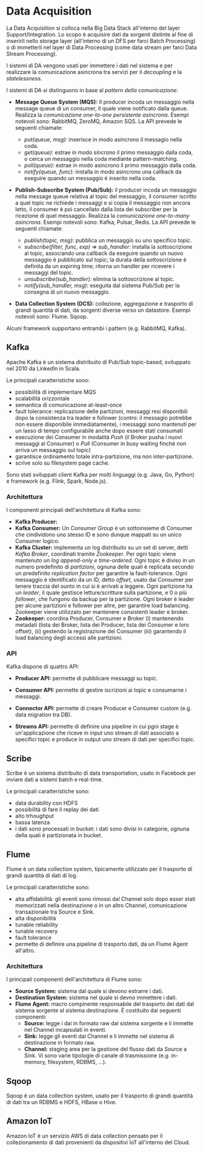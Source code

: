 # Data Acquisition

La Data Acquisition si colloca nella Big Data Stack all'interno del layer Support/Integration.
Lo scopo è acquisire dati da sorgenti distinte al fine di inserirli nello storage layer (all'interno di un DFS per farci Batch Processing) o di immetterli nel layer di Data Processing (come data stream per farci Data Stream Processing).

I sistemi di DA vengono usati per immettere i dati nel sistema e per realizzare la comunicazione asincrona tra servizi per il *decoupling* e la *statelessness*.

I sistemi di DA si distinguono in base al *pattern della comunicazione*:

* **Message Queue System (MQS):** Il producer incoda un messaggio nella message queue di un consumer, il quale viene notificato dalla queue. Realizza la *comunicazione one-to-one persistente asincrona*. Esempi notevoli sono: RabbitMQ, ZeroMQ, Amazon SQS.
La API prevede le seguenti chiamate:
  * *put(queue, msg):* inserisce in modo asincrono il messagio nella coda.
  * *get(queue):* estrae in modo sincrono il primo messaggio dalla coda, o cerca un messaggio nella coda mediante pattern-matching.
  * *poll(queue):* estrae in modo asincrono il primo messaggio dalla coda.
  * *notify(queue, func):* installa in modo asincrono una callback da eseguire quando un messaggio è inserito nella coda.

* **Publish-Subscribe System (Pub/Sub):** il producer incoda un messaggio nella message queue relativa al topic del messaggio, il consumer iscritto a quel topic ne richiede i messaggi e si copia il messaggio non ancora letto, il consumer è poi cancellato dalla lista dei subscriber per la ricezione di quel messaggio. Realizza la *comunicazione one-to-many asincrona*.
Esempi notevoli sono: Kafka, Pulsar, Redis.
La API prevede le seguenti chiamate:
  * *publish(topic, msg):* pubblica un messaggio su uno specifico topic.
  * *subscribe(filter, func, exp) => sub_handler:* installa la sottoscrizione al topic, associando una callback da eseguire quando un nuovo messaggio è pubblicato sul topic; la durata della sottoscrizione è definita da un expiring time; ritorna un handler per ricevere i messaggi del topic.
  * *unsubscribe(sub_handler):* elimina la sottoscrizione al topic.
  * *notify(sub_handler, msg):* eseguita dal sistema Pub/Sub per la consegna di un nuovo messaggio.

* **Data Collection System (DCS):** collezione, aggregazione e trasporto di grandi quantità di dati, da sorgenti diverse verso un datastore. Esempi notevoli sono: Flume. Sqoop.

Alcuni framework supportano entrambi i pattern (e.g. RabbitMQ, Kafka).


## Kafka
Apache Kafka è un sistema distribuito di Pub/Sub topic-based, sviluppato nel 2010 da LinkedIn in Scala.

Le principali caratteristiche sono:
* possibilità di implementare MQS
* scalabilità orizzontale
* semantica di comunicazione at-least-once
* fault tolerance: replicazione delle partizioni, messaggi resi disponibili dopo la consistenza tra leader e follower (contro: il messagio potrebbe non essere disponibile immediatamente), i messaggi sono mantenuti per un lasso di tempo configurabile anche dopo essere stati consumati
* esecuzione dei Consumer in modalità *Push* (il Broker pusha i nuovi messaggi al Consumer) o *Pull* (Consumer in busy waiting finchè non arriva un messaggio sul topic)
* garantisce ordinamento totale intra-partizione, ma non inter-partizione.
* scrive solo su filesystem page cache.

Sono stati sviluppati client Kafka per molti linguaggi (e.g. Java, Go, Python) e framework (e.g. Flink, Spark, Node.js).


### Architettura
I componenti principali dell'architettura di Kafka sono:
* **Kafka Producer:**
* **Kafka Consumer:** Un *Consumer Group* è un sottoinsieme di Consumer che cindividono uno stesso ID e sono dunque mappati su un unico Consumer logico.
* **Kafka Cluster:** implementa un log distribuito su un set di server, detti *Kafka Broker*, coordinati tramite *Zookeeper*. Per ogni topic viene mantenuto un *log append-only e time-ordered*. Ogni topic è diviso in un numero predefinito di *partizioni*, ognuna delle quali è replicata secondo un predefinito *replication factor* per garantire la fault-tolerance. Ogni messaggio è identificato da un ID, detto *offset*, usato dai Consumer per tenere traccia del ounto in cui si è arrivati a leggere. Ogni partizione ha un *leader*, il quale gestisce letture/scritture sulla partizione, e 0 o più *follower*, che fungono da backup per la partizione. Ogni broker è leader per alcune partizioni e follower per altre, per garantire load balancing. Zookeeper viene utilizzato per mantenere consistenti leader e broker.
* **Zookeeper:** coordina Producer, Consumer e Broker (i) mantenendo metadati (lista dei Broker, lista dei Producer, lista dei Consumer e loro offset), (ii) gestendo la registrazione dei Consumer (iii) garantendo il load balancing degli accessi alle partizioni.


### API
Kafka dispone di quattro API:

* **Producer API:** permette di pubblicare messaggi su topic.

* **Consumer API:** permette di gestire iscrizioni ai topic e consumarne i messaggi.

* **Connector API:** permette di creare Producer e Consumer custom (e.g. data migration tra DB).

* **Streams API:** permette di definire una pipeline in cui pgni stage è un'applicazione che riceve in input uno stream di dati associato a specifici topic e produce in output uno stream di dati per specifici topic.


## Scribe
Scribe è un sistema distribuito di data transportation, usato in Facebook per inviare dati a sistemi batch e real-time.

Le principali caratteristiche sono:
* data durability con HDFS
* possibilità di fare il replay dei dati
* alto trhoughput
* bassa latenza
* i dati sono processati in bucket: i dati sono divisi in categorie, ognuna della quali è partizionata in bucket.


## Flume
Flume è un data collection system, tipicamente utilizzato per il trasporto di grandi quantità di dati di log.

Le principali caratteristiche sono:
* alta affidabilità: gli eventi sono rimossi dal Channel solo dopo esser stati memorizzati nella destinazione o in un altro Channel, comunicazione transazionale tra Source e Sink.
* alta disponibilità
* tunable reliability
* tunable recovery
* fault tolerance
* permette di definire una pipeline di trasporto dati, da un Flume Agent all'altro.

### Architettura
I principali componenti dell'architettura di Flume sono:

* **Source System:** sistema dal quale si devono estrarre i dati.
* **Destination System:** sistema nel quale si devno immettere i dati.
* **Flume Agent:** macro compinente responsabile del trasporto dei dati dal sistema sorgente al sistema destinazione. È costituito dai seguenti componenti:
  * **Source:** legge i dai in formato raw dal sistema sorgente e li immette nel Channel incapsulati in eventi.
  * **Sink:** legge gli eventi dal Channel e li immette nel sistema di destinazione in formato raw.
  * **Channel:** staging area per la gestione del flusso dati da Source a Sink. Vi sono varie tipologie di canale di trasmissione (e.g. in-memory, filesystem, RDBMS, ...).


## Sqoop
Sqoop è un data collection system, usato per il trasporto di grandi quantità di dati tra un RDBMS e HDFS, HBase o Hive.


## Amazon IoT
Amazon IoT è un servizio AWS di data collection pensato per il collezionamento di dati provenienti da dispositivi IoT all'interno del Cloud.
